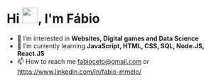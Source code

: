 <h1 align="left">Hi <img src="https://raw.githubusercontent.com/kaueMarques/kaueMarques/master/hi.gif" width="35px">, I'm Fábio</h1>

- 👀 I’m interested in **Websites, Digital games and Data Science**
- 🌱 I’m currently learning **JavaScript, HTML, CSS, SQL, Node.JS, React.JS**
- 📫 How to reach me fabioceto@gmail.com or https://www.linkedin.com/in/fabio-mmelo/

